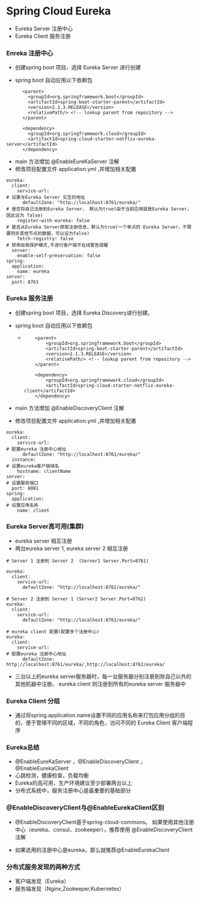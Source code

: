 # Spring Cloud Eureka

* Eureka Server 注册中心
* Eureka Client 服务注册

### Enreka 注册中心

* 创建spring boot 项目，选择 Eureka Server 进行创建

* spring boot 自动应用以下依赖包

```
      <parent>
        <groupId>org.springframework.boot</groupId>
        <artifactId>spring-boot-starter-parent</artifactId>
        <version>2.1.3.RELEASE</version>
        <relativePath/> <!-- lookup parent from repository -->
      </parent>

      <dependency>
        <groupId>org.springframework.cloud</groupId>
        <artifactId>spring-cloud-starter-netflix-eureka-server</artifactId>
      </dependency>
```

* main 方法增加 @EnableEureKaServer 注解
* 修改项目配置文件  application.yml ,并增加相关配置

```
eureka:
  client:
    service-url:
# 设置与Eureka Server 交互的地址
      defaultZone: "http://localhost:8761/eureka/"
# 是否将自己注册到Eureka Server， 默认为true(由于当前应用就是Eureka Server， 因此设为 false)
    register-with-eureka: false
# 是否从Eureka Server获取注册信息，默认为true(一个单点的 Eureka Server，不需要同步其他节点的数据，可以设为false)
    fetch-registry: false
# 禁用自我保护模式,不进行客户端不在线警告提醒
  server:
    enable-self-preservation: false
spring:
  application:
    name: eureka
server:
  port: 8761
```

### Eureka 服务注册

* 创建spring boot 项目，选择 Eureka Discovery进行创建。

* spring boot 自动应用以下依赖包

  * ```
        <parent>
            <groupId>org.springframework.boot</groupId>
            <artifactId>spring-boot-starter-parent</artifactId>
            <version>2.1.3.RELEASE</version>
            <relativePath/> <!-- lookup parent from repository -->
        </parent>

        <dependency>
            <groupId>org.springframework.cloud</groupId>
            <artifactId>spring-cloud-starter-netflix-eureka-client</artifactId>
        </dependency>
    ```

* main 方法增加 @EnableDiscoveryClient 注解

* 修改项目配置文件  application.yml ,并增加相关配置

```
eureka:
  client:
    service-url:
# 配置eureka 注册中心地址
      defaultZone: "http://localhost:8761/eureka/"
  instance:
# 设置eureka客户端域名
    hostname: clientName
server:
# 设置服务端口
  port: 8081
spring:
  application:
# 设置应用名称
    name: client
```

### Eureka Server高可用\(集群\)

* eureka server 相互注册
* 两台eureka server 1, eureka server 2 相互注册

```
# Server 1 注册到 Server 2  (Server1 Server.Port=8761)

eureka:
  client:
    service-url:
      defaultZone: "http://localhost:8762/eureka/"
```

```
# Server 2 注册到 Server 1 (Server2 Server.Port=8762)
eureka:
  client:
    service-url:
      defaultZone: "http://localhost:8761/eureka/"
```

```
# eureka client 配置(配置多个注册中心)
eureka:
  client:
    service-url:
# 配置eureka 注册中心地址
      defaultZone: http://localhost:8761/eureka/,http://localhost:8762/eureka/
```

* 三台以上的eureka server服务器时，每一台服务器分别注册到除自己以外的其他机器中注册。 eureka client 则注册到所有的eureka server 服务器中

### Eureka Client 分组

* 通过将spring.application.name设置不同的应用名称来打包应用分组的目的，便于管理不同的区域，不同的角色，访问不同的 Eureka Client 客户端程序

### Eureka总结

* @EnableEureKaServer ，@EnableDiscoveryClient ，@EnableEurekaClient
* 心跳检测，健康检查，负载均衡
* Eureka的高可用，生产环境建议至少部署两台以上
* 分布式系统中，服务注册中心是最重要的基础部分

### @EnableDiscoveryClient与@EnableEurekaClient区别

* @EnableDiscoveryClient基于spring-cloud-commons。 如果使用其他注册中心（eureka、consul、zookeeper），推荐使用 @EnableDiscoveryClient注解

* 如果选用的注册中心是eureka，那么就推荐@EnableEurekaClient

### 分布式服务发现的两种方式

* 客户端发现（Eureka）
* 服务端发现（Nginx,Zookeeper,Kubernetes）



